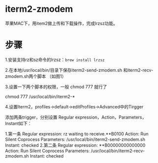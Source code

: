# iterm2-zmodem
苹果MAC下，用item2做上传和下载操作，完成lrzsz功能。

# 步骤

1.安装支持rz和sz命令的lrzsz：`brew install lrzsz`


2.在本地/usr/local/bin/目录下保存iterm2-send-zmodem.sh 和iterm2-recv-zmodem.sh两个脚本
（如图1）

3.设置一下两个脚本的权限，一般 chmod 777 就行了


chmod 777 /usr/local/bin/iterm2-*



4.设置Iterm2，profiles->default->editProfiles->Advanced中的Tirgger

添加两条trigger，分别设置 Regular expression，Action，Parameters，Instant如下：


1.第一条
        Regular expression: rz waiting to receive.\*\*B0100
        Action: Run Silent Coprocess
        Parameters: /usr/local/bin/iterm2-send-zmodem.sh
        Instant: checked
2.第二条
        Regular expression: \*\*B00000000000000
        Action: Run Silent Coprocess
        Parameters: /usr/local/bin/iterm2-recv-zmodem.sh
        Instant: checked